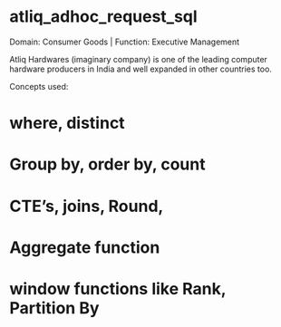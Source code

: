 # atliq_adhoc_request_sql

Domain:  Consumer Goods | Function: Executive Management

Atliq Hardwares (imaginary company) is one of the leading computer hardware producers in India and well expanded in other countries too.

Concepts used: 
# where, distinct
# Group by, order by, count
# CTE’s, joins, Round,
# Aggregate function
# window functions like Rank, Partition By
